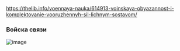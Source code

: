 https://thelib.info/voennaya-nauka/614913-voinskaya-obyazannost-i-komplektovanie-vooruzhennyh-sil-lichnym-sostavom/

### Войска связи 
![image](https://user-images.githubusercontent.com/70198995/160924756-f2c944b9-934d-49d6-8ea3-a354432a86e3.png)
